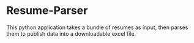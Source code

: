 # Resume-Parser

This python application takes a bundle of resumes as input, then parses them to publish data into a downloadable excel file.
